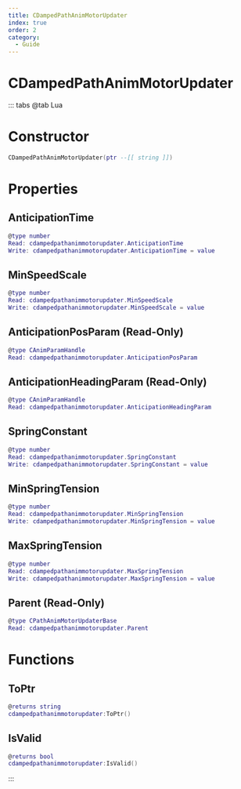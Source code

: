 ```yaml
---
title: CDampedPathAnimMotorUpdater
index: true
order: 2
category:
  - Guide
---
```


# CDampedPathAnimMotorUpdater

::: tabs
@tab Lua
# Constructor
```lua
CDampedPathAnimMotorUpdater(ptr --[[ string ]])
```
# Properties
## AnticipationTime 
```lua
@type number
Read: cdampedpathanimmotorupdater.AnticipationTime
Write: cdampedpathanimmotorupdater.AnticipationTime = value
```
## MinSpeedScale 
```lua
@type number
Read: cdampedpathanimmotorupdater.MinSpeedScale
Write: cdampedpathanimmotorupdater.MinSpeedScale = value
```
## AnticipationPosParam (Read-Only)
```lua
@type CAnimParamHandle
Read: cdampedpathanimmotorupdater.AnticipationPosParam
```
## AnticipationHeadingParam (Read-Only)
```lua
@type CAnimParamHandle
Read: cdampedpathanimmotorupdater.AnticipationHeadingParam
```
## SpringConstant 
```lua
@type number
Read: cdampedpathanimmotorupdater.SpringConstant
Write: cdampedpathanimmotorupdater.SpringConstant = value
```
## MinSpringTension 
```lua
@type number
Read: cdampedpathanimmotorupdater.MinSpringTension
Write: cdampedpathanimmotorupdater.MinSpringTension = value
```
## MaxSpringTension 
```lua
@type number
Read: cdampedpathanimmotorupdater.MaxSpringTension
Write: cdampedpathanimmotorupdater.MaxSpringTension = value
```
## Parent (Read-Only)
```lua
@type CPathAnimMotorUpdaterBase
Read: cdampedpathanimmotorupdater.Parent
```
# Functions
## ToPtr
```lua
@returns string
cdampedpathanimmotorupdater:ToPtr()
```
## IsValid
```lua
@returns bool
cdampedpathanimmotorupdater:IsValid()
```

:::